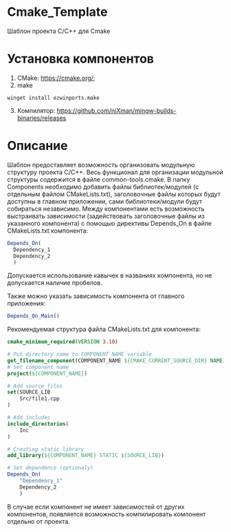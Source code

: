 # Cmake_Template
Шаблон проекта C/C++ для Cmake

# Установка компонентов
1. CMake: https://cmake.org/;
2. make
```
winget install ezwinports.make
```
3. Компилятор: https://github.com/niXman/mingw-builds-binaries/releases

# Описание
Шаблон предоставляет возможность организовать модульную структуру проекта C/C++. Весь функционал для организации модульной структуры содержится в файле common-tools.cmake. В папку Components необходимо добавить файлы библиотек/модулей (с отдельным файлом CMakeLists.txt), заголовочные файлы которых будут доступны в главном приложении, сами библиотеки/модули будут собираться независимо. Между компонентами есть возможность выстраивать зависимости (задействовать заголовочные файлы из указанного компонента) с помощью директивы Depends_On в файле СMakeLists.txt компонента:

```cmake
Depends_On(
  Dependency_1
  Dependency_2
  )
```

Допускается использование кавычек в названиях компонента, но не допускается наличие пробелов.

Также можно указать зависимость компонента от главного приложения:

```cmake
Depends_On_Main()
```

Рекомендуемая структура файла CMakeLists.txt для компонента:

```cmake
cmake_minimum_required(VERSION 3.10)

# Put directory name to COMPONENT_NAME variable
get_filename_component(COMPONENT_NAME ${CMAKE_CURRENT_SOURCE_DIR} NAME)
# Set component name
project(${COMPONENT_NAME})

# Add source files
set(SOURCE_LIB 
    Src/file1.cpp
)

# Add includes
include_directories(
    Inc
)

# Creating static library
add_library(${COMPONENT_NAME} STATIC ${SOURCE_LIB})

# Set dependence (optionaly)
Depends_On(
    "Dependency_1"
    Dependency_2
    )
```

В случае если компонент не имеет зависимостей от других компонентов, появляется возможность компилировать компонент отдельно от проекта.
